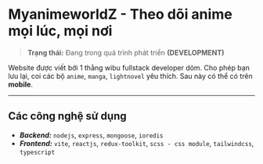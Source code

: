 # MyanimeworldZ - Theo dõi anime mọi lúc, mọi nơi

> **Trạng thái:** Đang trong quá trình phát triển **(DEVELOPMENT)**

Website được viết bởi 1 thằng wibu fullstack developer dỏm. Cho phép bạn lưu lại, coi các bộ `anime`, `manga`, `lightnovel` yêu thích. Sau này có thể có trên **mobile**.

---

## Các công nghệ sử dụng
- ***Backend:*** `nodejs`, `express`, `mongoose`, `ioredis`
- ***Frontend:*** `vite`, `reactjs`, `redux-toolkit`, `scss - css module`, `tailwindcss`, `typescript`
